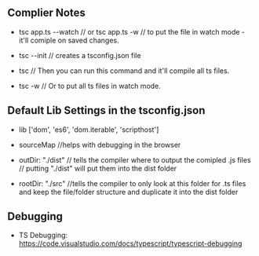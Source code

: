 ## Complier Notes

- tsc app.ts --watch // or tsc app.ts -w // to put the file in watch mode - it'll comiple on saved changes.

- tsc --init // creates a tsconfig.json file

- tsc // Then you can run this command and it'll compile all ts files.
- tsc -w // Or to put all ts files in watch mode.

## Default Lib Settings in the tsconfig.json

- lib ['dom', 'es6', 'dom.iterable', 'scripthost']

- sourceMap //helps with debugging in the browser

- outDir: "./dist" // tells the compiler where to output the comipled .js files // putting "./dist" will put them into the dist folder
- rootDir: "./src" //tells the compiler to only look at this folder for .ts files and keep the file/folder structure and duplicate it into the dist folder

## Debugging

- TS Debugging: https://code.visualstudio.com/docs/typescript/typescript-debugging
